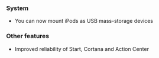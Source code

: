 ### System
- You can now mount iPods as USB mass-storage devices

### Other features
- Improved reliability of Start, Cortana and Action Center